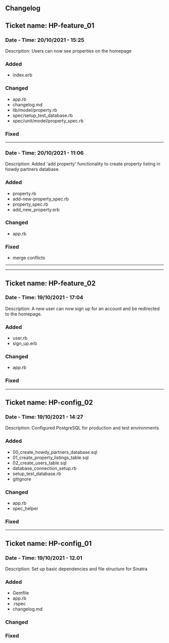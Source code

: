 ## Changelog

## Ticket name: HP-feature_01

### Date - Time: 20/10/2021 - 15:25

Description: Users can now see properties on the homepage

### Added

- index.erb

### Changed

- app.rb
- changelog.md
- lib/model/property.rb
- spec/setup_test_database.rb
- spec/unit/model/property_spec.rb

### Fixed

---
### Date - Time: 20/10/2021 - 11:06

Description: Added 'add property' functionality to create property listing in howdy partners database.

### Added

- property.rb
- add-new-property_spec.rb
- property_spec.rb
- add_new_property.erb
### Changed

- app.rb
### Fixed
- merge conflicts
---

---

## Ticket name: HP-feature_02

### Date - Time: 19/10/2021 - 17:04

Description: A new user can now sign up for an account and be redirected to the homepage.

### Added

- user.rb
- sign_up.erb

### Changed

- app.rb

### Fixed

---

## Ticket name: HP-config_02

### Date - Time: 19/10/2021 - 14:27

Description: Configured PostgreSQL for production and test environments

### Added

- 00_create_howdy_partners_database.sql
- 01_create_property_listings_table.sql
- 02_create_users_table.sql
- database_connection_setup.rb
- setup_test_database.rb
- gitignore

### Changed

- app.rb
- spec_helper

### Fixed

---

## Ticket name: HP-config_01

### Date - Time: 19/10/2021 - 12.01

Description: Set up basic dependencies and file structure for Sinatra

### Added

- Gemfile
- app.rb
- .rspec
- changelog.md

### Changed

### Fixed

